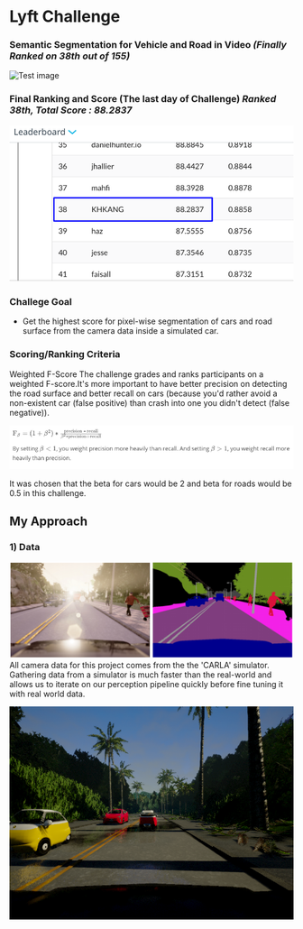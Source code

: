 # Lyft Challenge
### Semantic Segmentation for Vehicle and Road in Video ___(Finally Ranked on 38th out of 155)___
![Test image](https://github.com/KHKANG36/Lyft-Semantic-Segmentation-Challenge/blob/master/data/challenge_result/Main.gif)


### Final Ranking and Score (The last day of Challenge) ___Ranked 38th, Total Score : 88.2837___

![Test image](https://github.com/KHKANG36/Lyft-Semantic-Segmentation-Challenge/blob/master/data/challenge_result/Score.PNG)


### Challege Goal 

- Get the highest score for pixel-wise segmentation of cars and road surface from the camera data inside a simulated car.
 
### Scoring/Ranking Criteria 

Weighted F-Score
The challenge grades and ranks participants on a weighted F-score.It's more important to have better precision on detecting the road surface and better recall on cars (because you'd rather avoid a non-existent car (false positive) than crash into one you didn't detect (false negative)).

![Test image](https://github.com/KHKANG36/Lyft-Semantic-Segmentation-Challenge/blob/master/data/challenge_result/Fscore.png)

It was chosen that the beta for cars would be 2 and beta for roads would be 0.5 in this challenge.

## My Approach
### 1) Data
![Test image](https://github.com/KHKANG36/Lyft-Semantic-Segmentation-Challenge/blob/master/data/carla_data/sample_data.png)
All camera data for this project comes from the the 'CARLA' simulator. Gathering data from a simulator is much faster than the real-world and allows us to iterate on our perception pipeline quickly before fine tuning it with real world data.

![Test image](https://github.com/KHKANG36/Lyft-Semantic-Segmentation-Challenge/blob/master/data/carla_data/10026.png)

